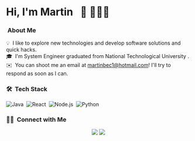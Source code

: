 # Hi, I'm Martin  &nbsp; 👋 👨🏻‍💻


### &nbsp;About Me

💡 &nbsp;I like to explore new technologies and develop software solutions and quick hacks.\
🎓 &nbsp;I'm System Engineer graduated from National Technological University .\
✉️ &nbsp;You can shoot me an email at martinbec1@hotmail.com! I'll try to respond as soon as I can.


### 🛠 &nbsp;Tech Stack

![Java](https://img.shields.io/badge/-Java-05122A?style=flat&logo=Java&logoColor=FFA518)&nbsp;
![React](https://img.shields.io/badge/-React-05122A?style=flat&logo=react)&nbsp;
![Node.js](https://img.shields.io/badge/-Node.js-05122A?style=flat&logo=node.js)&nbsp;
![Python](https://img.shields.io/badge/-Python-05122A?style=flat&logo=python)&nbsp;


### 🤝🏻 &nbsp;Connect with Me

<p align="center">
<a href="https://www.linkedin.com/in/martin-bec-203a4293"/> <img src="https://img.shields.io/badge/-Martin%20Bec-0077B5?style=flat&logo=Linkedin&logoColor=white"/></a>
<a href="mailto:martinbec1@hotmail.com"> <img src="https://img.shields.io/badge/-martinbec1@hotmail.com-D14836?style=flat&logo=Gmail&logoColor=white"/></a>
</p>
